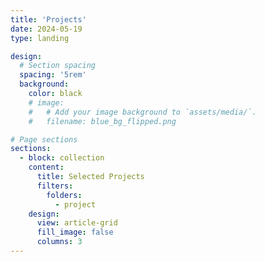 ```yaml
---
title: 'Projects'
date: 2024-05-19
type: landing

design:
  # Section spacing
  spacing: '5rem'
  background:
    color: black
    # image:
    #   # Add your image background to `assets/media/`.
    #   filename: blue_bg_flipped.png

# Page sections
sections:
  - block: collection
    content:
      title: Selected Projects
      filters:
        folders:
          - project
    design:
      view: article-grid
      fill_image: false
      columns: 3
---
```

